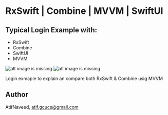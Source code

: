 # RxSwift | Combine | MVVM | SwiftUI
## Typical Login Example with:
- RxSwift
- Combine
- SwiftUI
- MVVM


![alt image is missing](https://res.cloudinary.com/atifcloud/image/upload/c_scale,h_700/v1565168130/1_pd35qg.png)
![alt image is missing](https://res.cloudinary.com/atifcloud/image/upload/c_scale,h_700/v1565168133/2_pxxgqi.png)


Login exmaple to explain an compare both RxSwift & Combine usig MVVM

## Author
AtifNaveed, atif.gcucs@gmail.com
